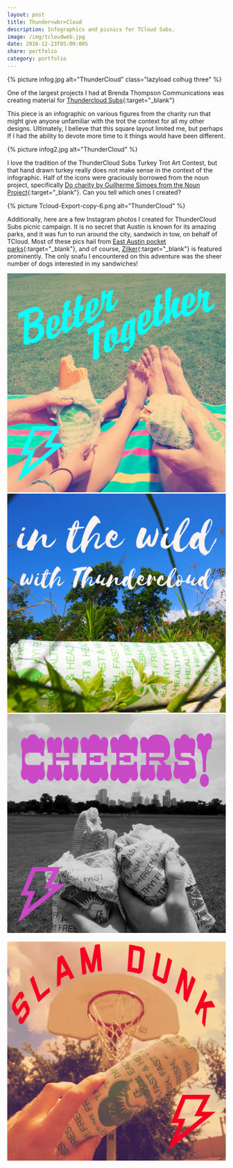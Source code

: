 ```yaml
---
layout: post
title: Thunder<wbr>Cloud
description: Infographics and picnics for TCloud Subs.
image: /img/tcloudweb.jpg
date: 2016-12-23T05:00:00S 
share: portfolio
category: portfolio
---
```

{% picture infog.jpg alt="ThunderCloud" class="lazyload colhug three" %}

One of the largest projects I had at Brenda Thompson Communications was creating material for [Thundercloud Subs](https://thundercloud.com/){:target="_blank"}

This piece is an infographic on various figures from the charity run that might give anyone unfamiliar with the trot the context for all my other designs. Ultimately, I believe that this square layout limited me, but perhaps If I had the ability to devote more time to it things would have been different.

{% picture infog2.jpg alt="ThunderCloud" %}
 
I love the tradition of the ThunderCloud Subs Turkey Trot Art Contest, but that hand drawn turkey really does not make sense in the context of the infographic. Half of the icons were graciously borrowed from the noun project, specifically [Do charity by Guilherme Simoes from the Noun Project](https://thenounproject.com/uberux/collection/new-years-resolutions/?i=324691){:target="_blank"}. Can you tell which ones I created?

{% picture Tcloud-Export-copy-6.png alt="ThunderCloud" %}

Additionally, here are a few Instagram photos I created for ThunderCloud Subs picnic campaign. It is no secret that Austin is known for its amazing parks, and it was fun to run around the city, sandwich in tow, on behalf of TCloud. Most of these pics hail from [East Austin pocket parks](https://www.austinchronicle.com/news/2009-04-17/767852/){:target="_blank"}, and of course, [Zilker](https://austintexas.gov/department/zilker-metropolitan-park){:target="_blank"} is featured prominently. The only snafu I encountered on this adventure was the sheer number of dogs interested in my sandwiches!
<div class="img_row">
	<img class="col one" src="/img/Tcloud-Export%20copy%204.png" alt="" title="example image" data-action="zoom"/>
	<img class="col one" src="/img/Tcloud-Export%20copy%205.png" alt="" title="example image" data-action="zoom"/>
	<img class="col one" src="/img/Tcloud-Export%20copy%207.png" alt="" title="example image" data-action="zoom"/>
</div>

<div class="img_row">
	<img class="col one" src="/img/Tcloud-Export.png" alt="" title="example image" data-action="zoom"/>
	<img class="col one" src="/img/Tcloud-Export%20copy.png" alt="" title="example image" data-action="zoom"/>
	<img class="col one" src="/img/Tcloud-Export%20copy%203.png" alt="" title="example image" data-action="zoom"/>
</div>



